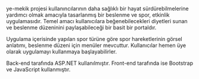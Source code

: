 ye-mekik projesi kullanıncılarının daha sağlıklı bir hayat sürdürebilmelerine yardımcı olmak amacıyla tasarlanmış bir beslenme ve spor, etkinlik uygulamasıdır. Temel amacı kullanıcılara beğenebilecekleri diyetleri sunan ve beslenme düzeninini paylaşabileceği bir basit bir portaldır.

Uygulama içerisinde yapılan spor türüne göre spor hareketlerinin görsel anlatımı, beslenme düzeni için menüler mevcuttur. Kullanıcılar hemen üye olarak uygulamayı kullanmaya başlayabilirler.

Back-end tarafında ASP.NET kullanılmıştır. Front-end tarafında ise Bootstrap ve JavaScript kullanmıştır.
